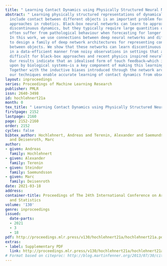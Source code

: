 ```yaml
---
title: " Learning Contact Dynamics using Physically Structured Neural Networks "
abstract: " Learning physically structured representations of dynamical systems that
  include contact between different objects is an important problem for learning-based
  approaches in robotics. Black-box neural networks can learn to approximately represent
  discontinuous dynamics, but they typically require large quantities of data and
  often suffer from pathological behaviour when forecasting for longer time horizons.
  In this work, we use connections between deep neural networks and differential equations
  to design a family of deep network architectures for representing contact dynamics
  between objects. We show that these networks can learn discontinuous contact events
  in a data-efficient manner from noisy observations in settings that are traditionally
  difficult for black-box approaches and recent physics inspired neural networks.
  Our results indicate that an idealised form of touch feedback—which is heavily relied
  upon by biological systems—is a key component of making this learning problem tractable.
  Together with the inductive biases introduced through the network architectures,
  our techniques enable accurate learning of contact dynamics from observations. "
layout: inproceedings
series: Proceedings of Machine Learning Research
publisher: PMLR
issn: 2640-3498
id: hochlehnert21a
month: 0
tex_title: " Learning Contact Dynamics using Physically Structured Neural Networks "
firstpage: 2152
lastpage: 2160
page: 2152-2160
order: 2152
cycles: false
bibtex_author: Hochlehnert, Andreas and Terenin, Alexander and Saemundsson, Steindor
  and Deisenroth, Marc
author:
- given: Andreas
  family: Hochlehnert
- given: Alexander
  family: Terenin
- given: Steindor
  family: Saemundsson
- given: Marc
  family: Deisenroth
date: 2021-03-18
address:
container-title: Proceedings of The 24th International Conference on Artificial Intelligence
  and Statistics
volume: '130'
genre: inproceedings
issued:
  date-parts:
  - 2021
  - 3
  - 18
pdf: http://proceedings.mlr.press/v130/hochlehnert21a/hochlehnert21a.pdf
extras:
- label: Supplementary PDF
  link: http://proceedings.mlr.press/v130/hochlehnert21a/hochlehnert21a-supp.pdf
# Format based on citeproc: http://blog.martinfenner.org/2013/07/30/citeproc-yaml-for-bibliographies/
---
```


